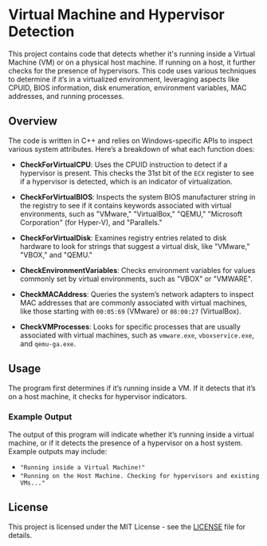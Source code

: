 # Virtual Machine and Hypervisor Detection

This project contains code that detects whether it's running inside a Virtual Machine (VM) or on a physical host machine. If running on a host, it further checks for the presence of hypervisors. This code uses various techniques to determine if it’s in a virtualized environment, leveraging aspects like CPUID, BIOS information, disk enumeration, environment variables, MAC addresses, and running processes.

## Overview

The code is written in C++ and relies on Windows-specific APIs to inspect various system attributes. Here’s a breakdown of what each function does:

- **CheckForVirtualCPU**: Uses the CPUID instruction to detect if a hypervisor is present. This checks the 31st bit of the `ECX` register to see if a hypervisor is detected, which is an indicator of virtualization.

- **CheckForVirtualBIOS**: Inspects the system BIOS manufacturer string in the registry to see if it contains keywords associated with virtual environments, such as "VMware," "VirtualBox," "QEMU," "Microsoft Corporation" (for Hyper-V), and "Parallels."

- **CheckForVirtualDisk**: Examines registry entries related to disk hardware to look for strings that suggest a virtual disk, like "VMware," "VBOX," and "QEMU."

- **CheckEnvironmentVariables**: Checks environment variables for values commonly set by virtual environments, such as "VBOX" or "VMWARE".

- **CheckMACAddress**: Queries the system’s network adapters to inspect MAC addresses that are commonly associated with virtual machines, like those starting with `00:05:69` (VMware) or `08:00:27` (VirtualBox).

- **CheckVMProcesses**: Looks for specific processes that are usually associated with virtual machines, such as `vmware.exe`, `vboxservice.exe`, and `qemu-ga.exe`.

## Usage

The program first determines if it’s running inside a VM. If it detects that it’s on a host machine, it checks for hypervisor indicators.

### Example Output

The output of this program will indicate whether it’s running inside a virtual machine, or if it detects the presence of a hypervisor on a host system. Example outputs may include:

- `"Running inside a Virtual Machine!"`
- `"Running on the Host Machine. Checking for hypervisors and existing VMs..."`

## License

This project is licensed under the MIT License - see the [LICENSE](LICENSE) file for details.
